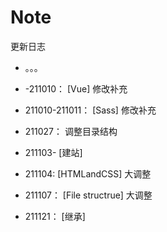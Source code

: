 # Note

  更新日志

+ 。。。

+ -211010：
    [Vue] 修改补充

+ 211010-211011：
    [Sass] 修改补充
  
+ 211027：
    调整目录结构

+ 211103-
    [建站]

+ 211104:
    [HTMLandCSS] 大调整

+ 211107：
    [File structrue] 大调整

+ 211121：
    [继承]
